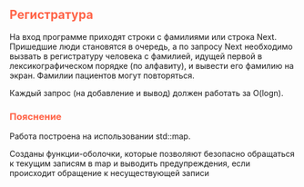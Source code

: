 ## <font color="tomato">Регистратура</font>

На вход программе приходят строки с фамилиями или строка Next. 
Пришедшие люди становятся в очередь, а по запросу Next необходимо вызвать в регистратуру человека с фамилией, 
идущей первой в лексикографическом порядке (по алфавиту), и вывести его фамилию на экран. 
Фамилии пациентов могут повторяться.

Каждый запрос (на добавление и вывод) должен работать за O(logn).

### <font color="tomato">Пояснение</font>

Работа построена на использовании std::map. 

Созданы функции-оболочки, которые позволяют безопасно обращаться к текущим записям в map 
и выводить предупреждения, если происходит обращение к несуществующей записи
